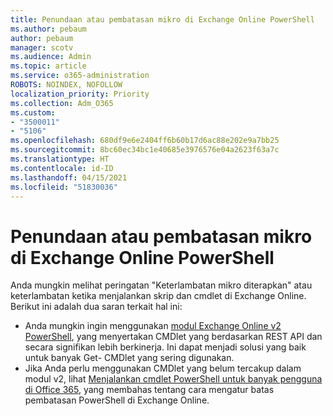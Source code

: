 ```yaml
---
title: Penundaan atau pembatasan mikro di Exchange Online PowerShell
ms.author: pebaum
author: pebaum
manager: scotv
ms.audience: Admin
ms.topic: article
ms.service: o365-administration
ROBOTS: NOINDEX, NOFOLLOW
localization_priority: Priority
ms.collection: Adm_O365
ms.custom:
- "3500011"
- "5106"
ms.openlocfilehash: 680df9e6e2404ff6b60b17d6ac88e202e9a7bb25
ms.sourcegitcommit: 8bc60ec34bc1e40685e3976576e04a2623f63a7c
ms.translationtype: HT
ms.contentlocale: id-ID
ms.lasthandoff: 04/15/2021
ms.locfileid: "51830036"
---
```

# <a name="micro-delays-or-throttling-in-exchange-online-powershell"></a>Penundaan atau pembatasan mikro di Exchange Online PowerShell

Anda mungkin melihat peringatan "Keterlambatan mikro diterapkan" atau keterlambatan ketika menjalankan skrip dan cmdlet di Exchange Online. Berikut ini adalah dua saran terkait hal ini:

- Anda mungkin ingin menggunakan [modul Exchange Online v2 PowerShell](https://docs.microsoft.com/powershell/exchange/exchange-online/exchange-online-powershell-v2/exchange-online-powershell-v2?view=exchange-ps), yang menyertakan CMDlet yang berdasarkan REST API dan secara signifikan lebih berkinerja. Ini dapat menjadi solusi yang baik untuk banyak Get- CMDlet yang sering digunakan.
- Jika Anda perlu menggunakan CMDlet yang belum tercakup dalam modul v2, lihat [Menjalankan cmdlet PowerShell untuk banyak pengguna di Office 365](https://techcommunity.microsoft.com/t5/exchange-team-blog/updated-running-powershell-cmdlets-for-large-numbers-of-users-in/ba-p/1000628#), yang membahas tentang cara mengatur batas pembatasan PowerShell di Exchange Online.
